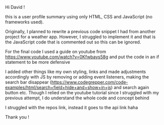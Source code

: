 Hi David !

this is a user profile summary using only HTML, CSS and JavaScript (no frameworks used).

Originally, I planned to rewrite a previous code snippet I had from another project for a weather app. However, I struggled to implement it and that is the JavaScript code that is commented out so this can be ignored.

For the final code I used a guide on youtube from https://www.youtube.com/watch?v=0Kfwbays58g and put the code in an if statement to be more defensive 

I added other things like my own styling, links and made adjustments accordingly with JS by removing or adding event listeners, making the search bar disappear (https://www.codegrepper.com/code-examples/html/search+field+hide+and+show+in+js) and search again button etc. Though I relied on the youtube tutorial since I struggled with my previous attempt, I do understand the whole code and concept behind

I struggled with the repos link, instead it goes to the api link haha

Thank you !
